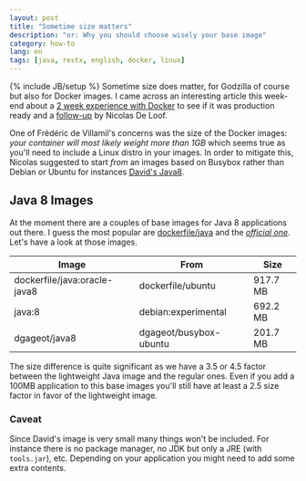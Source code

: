 ```yaml
---
layout: post
title: "Sometime size matters"
description: "or: Why you should choose wisely your base image"
category: how-to
lang: en
tags: [java, restx, english, docker, linux]
---
```

{% include JB/setup %}
Sometime size does matter, for Godzilla of course but also for Docker images. I came across an interesting article this week-end about a [2 week experience with Docker](http://t37.net/is-docker-ready-for-production-feedbacks-of-a-2-weeks-hands-on.html) to see if it was production ready and a [follow-up](http://blog.loof.fr/2014/09/is-docker-ready-for-production.html) by Nicolas De Loof.

<!--more-->
One of Frédéric de Villamil's concerns was the size of the Docker images: *your container will most likely weight more than 1GB* which seems true as you'll need to include a Linux distro in your images. In order to mitigate this, Nicolas suggested to start *from* an images based on Busybox rather than Debian or Ubuntu for instances [David's Java8](https://registry.hub.docker.com/u/dgageot/java8/).

## Java 8 Images

At the moment there are a couples of base images for Java 8 applications out there. I guess the most popular are [dockerfile/java](https://registry.hub.docker.com/u/dockerfile/java/) and the *[official one](https://registry.hub.docker.com/_/java/)*. Let's have a look at those images.

Image|From|Size
-----|----|-----
dockerfile/java:oracle-java8|dockerfile/ubuntu|917.7 MB
java:8|debian:experimental|692.2 MB
dgageot/java8|dgageot/busybox-ubuntu|201.7 MB

The size difference is quite significant as we have a 3.5 or 4.5 factor between the lightweight Java image and the regular ones. Even if you add a 100MB application to this base images you'll still have at least a 2.5 size factor in favor of the lightweight image.

### Caveat

Since David's image is very small many things won't be included. For instance there is no package manager, no JDK but only a JRE (with `tools.jar`), etc. Depending on your application you might need to add some extra contents.
